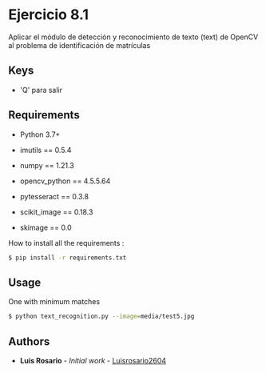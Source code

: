 # Ejercicio 8.1

Aplicar el módulo de detección y reconocimiento de texto (text) de OpenCV
al problema de identificación de matrículas

## Keys

- 'Q' para salir

## Requirements

* Python 3.7+

* imutils == 0.5.4
* numpy == 1.21.3
* opencv_python == 4.5.5.64
* pytesseract == 0.3.8
* scikit_image == 0.18.3
* skimage == 0.0


How to install all the requirements :
```bash
$ pip install -r requirements.txt
```

## Usage

One with minimum matches
```bash
$ python text_recognition.py --image=media/test5.jpg
```

## Authors

* **Luis Rosario** - *Initial work* - [Luisrosario2604](https://github.com/Luisrosario2604)